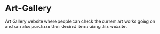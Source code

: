 # Art-Gallery
Art Gallery website where people can check the current art works going on and can also purchase their desired items uisng this website.
